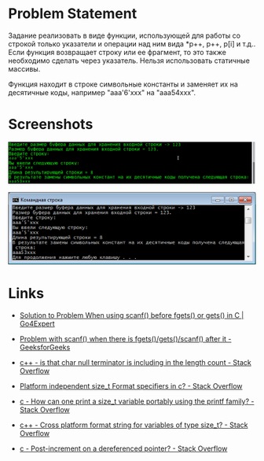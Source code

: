 # Problem Statement

Задание реализовать в виде функции, использующей для работы со строкой только указатели и операции над ним вида *p++, p++, p[i] и т.д.. Если функция возвращает строку или ее фрагмент, то это также необходимо сделать через указатель. Нельзя использовать статичные массивы.

Функция находит в строке символьные константы и заменяет их на десятичные коды, например "aaa'6'xxx" на "aaa54xxx".

# Screenshots

<kbd>![Terminal](screenshot-terminal.png)</kbd>

<kbd>![Командная строка](screenshot-cmd.png)</kbd>

# Links

- [Solution to Problem When using scanf() before fgets() or gets() in C | Go4Expert](https://www.go4expert.com/articles/solution-using-scanf-fgets-c-t27148/)
- [Problem with scanf() when there is fgets()/gets()/scanf() after it - GeeksforGeeks](https://www.geeksforgeeks.org/problem-with-scanf-when-there-is-fgetsgetsscanf-after-it/)

- [c++ - is that char null terminator is including in the length count - Stack Overflow](https://stackoverflow.com/a/14905963/2289640)

- [Platform independent size_t Format specifiers in c? - Stack Overflow](https://stackoverflow.com/a/22114959/2289640)
- [c - How can one print a size_t variable portably using the printf family? - Stack Overflow](https://stackoverflow.com/a/2524876/2289640)
- [c++ - Cross platform format string for variables of type size_t? - Stack Overflow](https://stackoverflow.com/a/174674/2289640)

- [c - Post-increment on a dereferenced pointer? - Stack Overflow](https://stackoverflow.com/a/859795/2289640)
